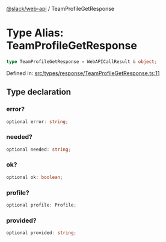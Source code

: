 [@slack/web-api](../index.md) / TeamProfileGetResponse

# Type Alias: TeamProfileGetResponse

```ts
type TeamProfileGetResponse = WebAPICallResult & object;
```

Defined in: [src/types/response/TeamProfileGetResponse.ts:11](https://github.com/slackapi/node-slack-sdk/blob/main/packages/web-api/src/types/response/TeamProfileGetResponse.ts#L11)

## Type declaration

### error?

```ts
optional error: string;
```

### needed?

```ts
optional needed: string;
```

### ok?

```ts
optional ok: boolean;
```

### profile?

```ts
optional profile: Profile;
```

### provided?

```ts
optional provided: string;
```
